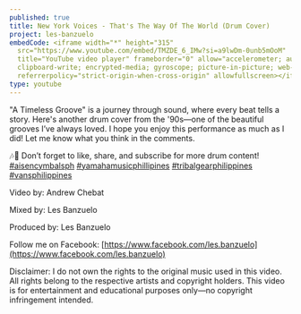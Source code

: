 ```yaml
---
published: true
title: New York Voices - That's The Way Of The World (Drum Cover)
project: les-banzuelo
embedCode: <iframe width="*" height="315"
  src="https://www.youtube.com/embed/TMZDE_6_IMw?si=a9lwDm-0unb5mOoM"
  title="YouTube video player" frameborder="0" allow="accelerometer; autoplay;
  clipboard-write; encrypted-media; gyroscope; picture-in-picture; web-share"
  referrerpolicy="strict-origin-when-cross-origin" allowfullscreen></iframe>
type: youtube
---
```

"A Timeless Groove" is a journey through sound, where every beat tells a story. Here's another drum cover from the '90s—one of the beautiful grooves I’ve always loved. I hope you enjoy this performance as much as I did! Let me know what you think in the comments.

🎶🥁 Don’t forget to like, share, and subscribe for more drum content! [#aisencymbalsph](https://www.youtube.com/hashtag/aisencymbalsph) [#yamahamusicphillipines](https://www.youtube.com/hashtag/yamahamusicphillipines) [#tribalgearphilippines](https://www.youtube.com/hashtag/tribalgearphilippines) [#vansphilippines](https://www.youtube.com/hashtag/vansphilippines)

Video by: Andrew Chebat

Mixed by: Les Banzuelo

Produced by: Les Banzuelo

Follow me on Facebook: [https://www.facebook.com/les.banzuelo](https://www.facebook.com/les.banzuelo)

Disclaimer: I do not own the rights to the original music used in this video. All rights belong to the respective artists and copyright holders. This video is for entertainment and educational purposes only—no copyright infringement intended.